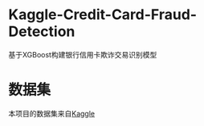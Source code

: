 # Kaggle-Credit-Card-Fraud-Detection

基于XGBoost构建银行信用卡欺诈交易识别模型

# 数据集
本项目的数据集来自[Kaggle](https://www.kaggle.com/mlg-ulb/creditcardfraud/data)
